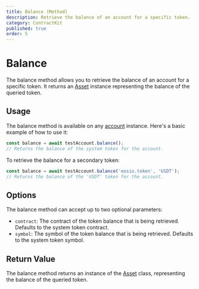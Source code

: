 ```yaml
---
title: Balance (Method)
description: Retrieve the balance of an account for a specific token.
category: ContractKit
published: true
order: 5
---
```


# Balance

The balance method allows you to retrieve the balance of an account for a specific token. It returns an [Asset](/docs/antelope/asset) instance representing the balance of the queried token.

## Usage

The balance method is available on any [account](/docs/account-kit/balance) instance. Here's a basic example of how to use it:

```typescript
const balance = await testAccount.balance();
// Returns the balance of the system token for the account.
```

To retrieve the balance for a secondary token:

```typescript
const balance = await testAccount.balance('eosio.token', 'USDT');
// Returns the balance of the 'USDT' token for the account.
```

## Options

The balance method can accept up to two optional parameters:

- `contract`:  The contract of the token balance that is being retrieved. Defaults to the system token contract.
- `symbol`: The symbol of the token balance that is being retrieved. Defaults to the system token symbol.

## Return Value

The balance method returns an instance of the [Asset](/docs/antelope/asset) class, representing the balance of the queried token.
